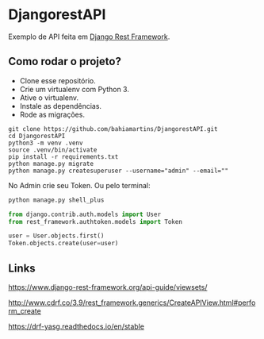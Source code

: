 # DjangorestAPI

Exemplo de API feita em [Django Rest Framework](https://www.django-rest-framework.org/).

## Como rodar o projeto?

* Clone esse repositório.
* Crie um virtualenv com Python 3.
* Ative o virtualenv.
* Instale as dependências.
* Rode as migrações.

```
git clone https://github.com/bahiamartins/DjangorestAPI.git
cd DjangorestAPI
python3 -m venv .venv
source .venv/bin/activate
pip install -r requirements.txt
python manage.py migrate
python manage.py createsuperuser --username="admin" --email=""
```

No Admin crie seu Token. Ou pelo terminal:

```python
python manage.py shell_plus
```

```python
from django.contrib.auth.models import User
from rest_framework.authtoken.models import Token

user = User.objects.first()
Token.objects.create(user=user)
```


## Links

https://www.django-rest-framework.org/api-guide/viewsets/

http://www.cdrf.co/3.9/rest_framework.generics/CreateAPIView.html#perform_create

https://drf-yasg.readthedocs.io/en/stable
